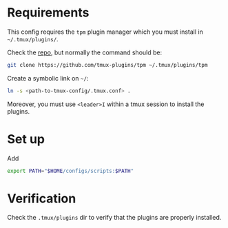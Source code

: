 # Requirements

This config requires the `tpm` plugin manager which you must install in `~/.tmux/plugins/`.

Check the [repo](https://github.com/tmux-plugins/tpm), but normally the command should be:

```bash
git clone https://github.com/tmux-plugins/tpm ~/.tmux/plugins/tpm
```

Create a symbolic link on `~/`:

```bash
ln -s <path-to-tmux-config/.tmux.conf> .
```

Moreover, you must use `<leader>I` within a tmux session to install the plugins.

# Set up

Add

```bash
export PATH="$HOME/configs/scripts:$PATH"
```

# Verification

Check the `.tmux/plugins` dir to verify that the plugins are properly installed.
